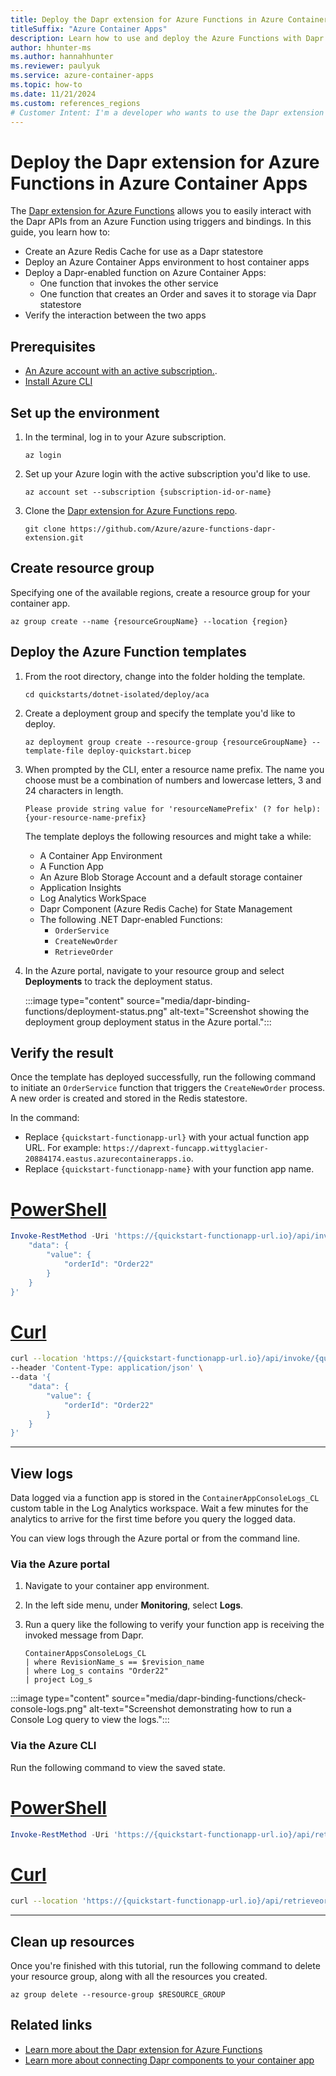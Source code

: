 ```yaml
---
title: Deploy the Dapr extension for Azure Functions in Azure Container Apps
titleSuffix: "Azure Container Apps"
description: Learn how to use and deploy the Azure Functions with Dapr extension in your Dapr-enabled container apps.
author: hhunter-ms
ms.author: hannahhunter
ms.reviewer: paulyuk
ms.service: azure-container-apps
ms.topic: how-to
ms.date: 11/21/2024
ms.custom: references_regions
# Customer Intent: I'm a developer who wants to use the Dapr extension for Azure Functions in my Dapr-enabled container app
---
```


# Deploy the Dapr extension for Azure Functions in Azure Container Apps

The [Dapr extension for Azure Functions](../azure-functions/functions-bindings-dapr.md) allows you to easily interact with the Dapr APIs from an Azure Function using triggers and bindings. In this guide, you learn how to:

- Create an Azure Redis Cache for use as a Dapr statestore
- Deploy an Azure Container Apps environment to host container apps
- Deploy a Dapr-enabled function on Azure Container Apps:
  - One function that invokes the other service
  - One function that creates an Order and saves it to storage via Dapr statestore
- Verify the interaction between the two apps

## Prerequisites

- [An Azure account with an active subscription.](https://azure.microsoft.com/free/?WT.mc_id=A261C142F).
- [Install Azure CLI](/cli/azure/install-azure-cli)

## Set up the environment

1. In the terminal, log in to your Azure subscription.

   ```azurecli
   az login
   ```

1. Set up your Azure login with the active subscription you'd like to use.

   ```azurecli
   az account set --subscription {subscription-id-or-name}
   ```

1. Clone the [Dapr extension for Azure Functions repo](https://github.com/Azure/azure-functions-dapr-extension).

   ```azurecli
   git clone https://github.com/Azure/azure-functions-dapr-extension.git
   ```

## Create resource group

Specifying one of the available regions, create a resource group for your container app.

   ```azurecli
   az group create --name {resourceGroupName} --location {region}
   ```

## Deploy the Azure Function templates

1. From the root directory, change into the folder holding the template.

   ```azurecli
   cd quickstarts/dotnet-isolated/deploy/aca
   ```

1. Create a deployment group and specify the template you'd like to deploy.

   ```azurecli
   az deployment group create --resource-group {resourceGroupName} --template-file deploy-quickstart.bicep
   ```

1. When prompted by the CLI, enter a resource name prefix. The name you choose must be a combination of numbers and lowercase letters, 3 and 24 characters in length.

   ```
   Please provide string value for 'resourceNamePrefix' (? for help): {your-resource-name-prefix}
   ```

   The template deploys the following resources and might take a while:

    - A Container App Environment
    - A Function App
    - An Azure Blob Storage Account and a default storage container
    - Application Insights
    - Log Analytics WorkSpace
    - Dapr Component (Azure Redis Cache) for State Management
    - The following .NET Dapr-enabled Functions:
       - `OrderService`
       - `CreateNewOrder`
       - `RetrieveOrder`

1. In the Azure portal, navigate to your resource group and select **Deployments** to track the deployment status.

   :::image type="content" source="media/dapr-binding-functions/deployment-status.png" alt-text="Screenshot showing the deployment group deployment status in the Azure portal.":::

## Verify the result

Once the template has deployed successfully, run the following command to initiate an `OrderService` function that triggers the `CreateNewOrder` process. A new order is created and stored in the Redis statestore.

In the command:
- Replace `{quickstart-functionapp-url}` with your actual function app URL. For example: `https://daprext-funcapp.wittyglacier-20884174.eastus.azurecontainerapps.io`.
- Replace `{quickstart-functionapp-name}` with your function app name.

# [PowerShell](#tab/powershell)

```powershell
Invoke-RestMethod -Uri 'https://{quickstart-functionapp-url.io}/api/invoke/{quickstart-functionapp-name}/CreateNewOrder' -Method POST -Headers @{"Content-Type" = "application/json"} -Body '{
    "data": {
        "value": {
            "orderId": "Order22"
        }
    }
}'
```

# [Curl](#tab/curl)

```sh
curl --location 'https://{quickstart-functionapp-url.io}/api/invoke/{quickstart-functionapp-name}/CreateNewOrder' \
--header 'Content-Type: application/json' \
--data '{
    "data": {
        "value": {
            "orderId": "Order22"
        }
    }
}'
```

---

## View logs

Data logged via a function app is stored in the `ContainerAppConsoleLogs_CL` custom table in the Log Analytics workspace. Wait a few minutes for the analytics to arrive for the first time before you query the logged data.

You can view logs through the Azure portal or from the command line.

### Via the Azure portal

1. Navigate to your container app environment.

1. In the left side menu, under **Monitoring**, select **Logs**.

1. Run a query like the following to verify your function app is receiving the invoked message from Dapr.

   ```
   ContainerAppsConsoleLogs_CL
   | where RevisionName_s == $revision_name
   | where Log_s contains "Order22"
   | project Log_s
   ```

:::image type="content" source="media/dapr-binding-functions/check-console-logs.png" alt-text="Screenshot demonstrating how to run a Console Log query to view the logs.":::


### Via the Azure CLI

Run the following command to view the saved state.

# [PowerShell](#tab/powershell)

```powershell
Invoke-RestMethod -Uri 'https://{quickstart-functionapp-url.io}/api/retrieveorder' -Method GET
```

# [Curl](#tab/curl)

```sh
curl --location 'https://{quickstart-functionapp-url.io}/api/retrieveorder'
```

---

## Clean up resources

Once you're finished with this tutorial, run the following command to delete your resource group, along with all the resources you created.

```
az group delete --resource-group $RESOURCE_GROUP
```

## Related links

- [Learn more about the Dapr extension for Azure Functions](../azure-functions/functions-bindings-dapr.md)
- [Learn more about connecting Dapr components to your container app](./dapr-component-connection.md)
